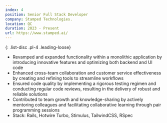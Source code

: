```yaml
---
index: 4
position: Senior Full Stack Developer
company: Stamped Technologies.
location: QC
duration: 2023 - Present
url: https://www.stamped.ai/
---
```

{: .list-disc .pl-4 .leading-loose}
- Revamped and expanded functionality within a monolithic application by introducing innovative features and optimizing both backend and UI code
- Enhanced cross-team collaboration and customer service effectiveness by creating and refining tools to streamline workflows
- Ensured code quality by implementing a rigorous testing regimen and conducting regular code reviews, resulting in the delivery of robust and reliable solutions
- Contributed to team growth and knowledge-sharing by actively mentoring colleagues and facilitating collaborative learning through pair programming sessions
- Stack: Rails, Hotwire Turbo, Stimulus, TailwindCSS, RSpec
